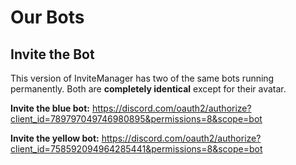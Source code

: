 # Our Bots

## Invite the Bot

This version of InviteManager has two of the same bots running permanently. Both are ****completely identical**** except for their avatar.

**Invite the blue bot:**
https://discord.com/oauth2/authorize?client_id=789797049746980895&permissions=8&scope=bot

**Invite the yellow bot:**
https://discord.com/oauth2/authorize?client_id=758592094964285441&permissions=8&scope=bot
